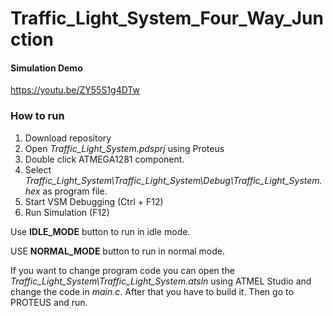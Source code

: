 # Traffic_Light_System_Four_Way_Junction

#### Simulation Demo

https://youtu.be/ZY55S1g4DTw

### How to run

1. Download repository
2. Open *Traffic_Light_System.pdsprj* using Proteus
3. Double click ATMEGA1281 component.
4. Select *Traffic_Light_System\Traffic_Light_System\Debug\Traffic_Light_System.hex* as program file.
5. Start VSM Debugging (Ctrl + F12)
6. Run Simulation (F12)

Use **IDLE_MODE** button to run in idle mode.

USE **NORMAL_MODE** button to run in normal mode.

If you want to change program code you can open the *Traffic_Light_System\Traffic_Light_System.atsln* using ATMEL Studio and change the code in *main.c*. After that you have to build it. Then go to PROTEUS and run.
